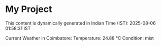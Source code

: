 # My Project

This content is dynamically generated in Indian Time (IST): 2025-08-06 01:58:31 IST


Current Weather in Coimbatore:
Temperature: 24.88 °C
Condition: mist
